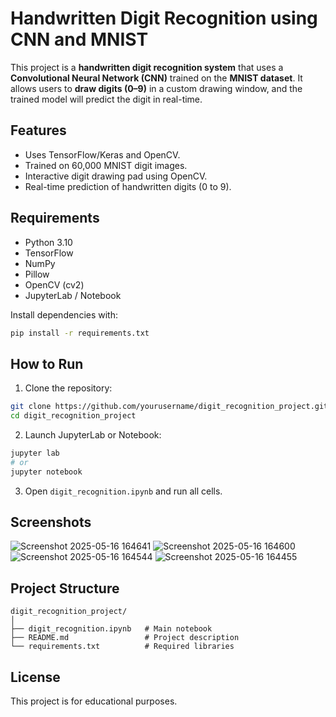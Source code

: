 # Handwritten Digit Recognition using CNN and MNIST

This project is a **handwritten digit recognition system** that uses a **Convolutional Neural Network (CNN)** trained on the **MNIST dataset**. It allows users to **draw digits (0–9)** in a custom drawing window, and the trained model will predict the digit in real-time.

## Features

- Uses TensorFlow/Keras and OpenCV.
- Trained on 60,000 MNIST digit images.
- Interactive digit drawing pad using OpenCV.
- Real-time prediction of handwritten digits (0 to 9).

## Requirements

- Python 3.10
- TensorFlow
- NumPy
- Pillow
- OpenCV (cv2)
- JupyterLab / Notebook

Install dependencies with:
```bash
pip install -r requirements.txt
```

## How to Run

1. Clone the repository:
```bash
git clone https://github.com/yourusername/digit_recognition_project.git
cd digit_recognition_project
```

2. Launch JupyterLab or Notebook:
```bash
jupyter lab
# or
jupyter notebook
```

3. Open `digit_recognition.ipynb` and run all cells.

## Screenshots

![Screenshot 2025-05-16 164641](https://github.com/user-attachments/assets/d8b19d5c-941a-4d99-949b-671a5cafa24c)
![Screenshot 2025-05-16 164600](https://github.com/user-attachments/assets/f95db667-68f2-4d19-bf82-7bd3b2046e77)
![Screenshot 2025-05-16 164544](https://github.com/user-attachments/assets/201b9ecf-5ba9-424c-8932-6d54206411be)
![Screenshot 2025-05-16 164455](https://github.com/user-attachments/assets/09395b0e-60cf-4347-8fb5-df01f7de8a76)


## Project Structure

```
digit_recognition_project/
│
├── digit_recognition.ipynb   # Main notebook
├── README.md                 # Project description
└── requirements.txt          # Required libraries
```

## License

This project is for educational purposes.
